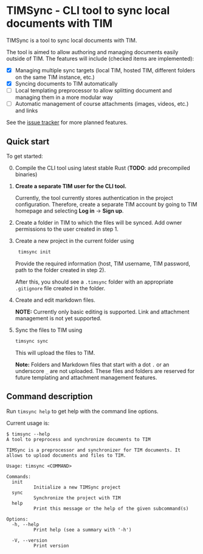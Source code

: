 # TIMSync - CLI tool to sync local documents with TIM

TIMSync is a tool to sync local documents with TIM.

The tool is aimed to allow authoring and managing documents easily outside of TIM.
The features will include (checked items are implemented):

- [x] Managing multiple sync targets (local TIM, hosted TIM, different folders on the same TIM instance, etc.)
- [x] Syncing documents to TIM automatically
- [ ] Local templating preprocessor to allow splitting document and managing them in a more modular way
- [ ] Automatic management of course attachments (images, videos, etc.) and links

See the [issue tracker](https://github.com/JYU-DI/timsync/issues?q=is%3Aissue+is%3Aopen+label%3Afeature) for more
planned features.

## Quick start

To get started:

0. Compile the CLI tool using latest stable Rust (**TODO**: add precompiled binaries)
1. **Create a separate TIM user for the CLI tool.**

   Currently, the tool currently stores authentication in the project configuration.
   Therefore, create a separate TIM account by going to TIM homepage and selecting **Log in** -> **Sign up**.

2. Create a folder in TIM to which the files will be synced. Add owner permissions to the user created in step 1.

3. Create a new project in the current folder using

    ```bash
     timsync init
    ```

   Provide the required information (host, TIM username, TIM password, path to the folder created in step 2).

   After this, you should see a `.timsync` folder with an appropriate `.gitignore` file created in the folder.

4. Create and edit markdown files.

   **NOTE:** Currently only basic editing is supported. Link and attachment management is not yet supported.

5. Sync the files to TIM using

    ```bash
    timsync sync
    ```

   This will upload the files to TIM.

   **Note:** Folders and Markdown files that start with a dot `.` or an underscore `_` are not uploaded.
   These files and folders are reserved for future templating and attachment management features.

## Command description

Run `timsync help` to get help with the command line options.

Current usage is:

```
$ timsync --help
A tool to preprocess and synchronize documents to TIM

TIMSync is a preprocessor and synchronizer for TIM documents. It allows to upload documents and files to TIM.

Usage: timsync <COMMAND>

Commands:
  init
          Initialize a new TIMSync project
  sync
          Synchronize the project with TIM
  help
          Print this message or the help of the given subcommand(s)

Options:
  -h, --help
          Print help (see a summary with '-h')

  -V, --version
          Print version
```